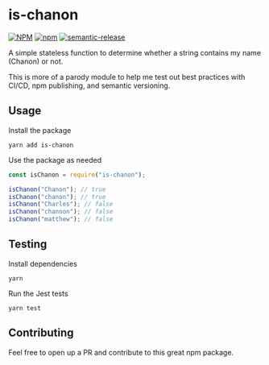 # is-chanon

[![NPM](https://img.shields.io/npm/l/is-chanon.svg)](https://github.com/chanonroy/is-chanon/blob/master/LICENSE)
[![npm](https://img.shields.io/npm/v/is-chanon.svg)](https://www.npmjs.com/package/is-chanon)
[![semantic-release](https://img.shields.io/badge/%20%20%F0%9F%93%A6%F0%9F%9A%80-semantic--release-e10079.svg)](https://github.com/semantic-release/semantic-release)

A simple stateless function to determine whether a string contains my name (Chanon) or not.

This is more of a parody module to help me test out best practices with CI/CD, npm publishing, and semantic versioning.

## Usage

Install the package

```
yarn add is-chanon
```

Use the package as needed

```js
const isChanon = require("is-chanon");

isChanon("Chanon"); // true
isChanon("chanon"); // true
isChanon("Charles"); // false
isChanon("channon"); // false
isChanon("matthew"); // false
```

## Testing

Install dependencies

```
yarn
```

Run the Jest tests

```
yarn test
```

## Contributing

Feel free to open up a PR and contribute to this great npm package.
